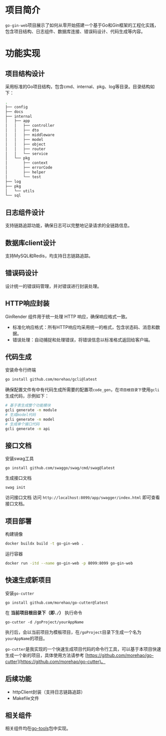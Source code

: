# 项目简介
`go-gin-web`项目展示了如何从零开始搭建一个基于Go和Gin框架的工程化实践，包含项目结构、日志组件、数据库连接、错误码设计、代码生成等内容。



# 功能实现
## 项目结构设计

采用标准的Go项目结构，包含cmd、internal、pkg、log等目录。目录结构如下：
``` bash
.
├── config
├── docs
├── internal
│   ├── app
│   │   ├── controller
│   │   ├── dto
│   │   ├── middleware
│   │   ├── model
│   │   ├── object
│   │   ├── router
│   │   └── service
│   └── pkg
│       ├── context
│       ├── errorCode
│       ├── helper
│       └── test
├── log
├── pkg
│   └── utils
└── sql
```


## 日志组件设计

支持链路追踪功能，确保日志可以完整地记录请求的全链路信息。

## 数据库client设计

支持MySQL和Redis，均支持日志链路追踪。

## 错误码设计

设计统一的错误码管理，并对错误进行封装处理。

## HTTP响应封装
GinRender 组件用于统一处理 HTTP 响应，确保响应格式一致。
- 标准化响应格式：所有HTTP响应均采用统一的格式，包含状态码、消息和数据。
- 错误处理：自动捕捉和处理错误，将错误信息以标准格式返回给客户端。

## 代码生成

安装命令行终端
```bash
go install github.com/morehao/gcli@latest
```
确保配置文件有中有代码生成所需要的配置项`code_gen`，在`项目根目录下`使用`gcli`生成代码，示例如下：
```bash
# 基于表生成整个功能模块
gcli generate -m module
# 生成model代码
gcli generate -m model
# 生成单个接口代码
gcli generate -m api
```

## 接口文档

安装swag工具
```shell
go install github.com/swaggo/swag/cmd/swag@latest
```
生成接口文档
``` shell
swag init
```
访问接口文档
访问 `http://localhost:8099/app/swagger/index.html` 即可查看接口文档。

## 项目部署
构建镜像
``` bash
docker buildx build -t go-gin-web .
```
运行容器
``` bash
docker run -itd --name go-gin-web -p 8099:8099 go-gin-web
```

## 快速生成新项目
安装`go-cutter`
```shell
go install github.com/morehao/go-cutter@latest
```
在 **当前项目根目录下（即`./`）** 执行命令
```shell
go-cutter -d /goProject/yourAppName
```
执行后，会以当前项目为模板项目，在`/goProject`目录下生成一个名为`yourAppName`的项目。

`go-cutter`是我实现的一个快速生成项目代码的命令行工具，可以基于本项目快速生成一个新的项目，具体使用方法请参考 [https://github.com/morehao/go-cutter](https://github.com/morehao/go-cutter)。


## 后续功能

- httpClient封装（支持日志链路追踪）
- Makefile文件

## 相关组件
相关组件均在[go-tools](https://github.com/morehao/go-tools)包中实现。

